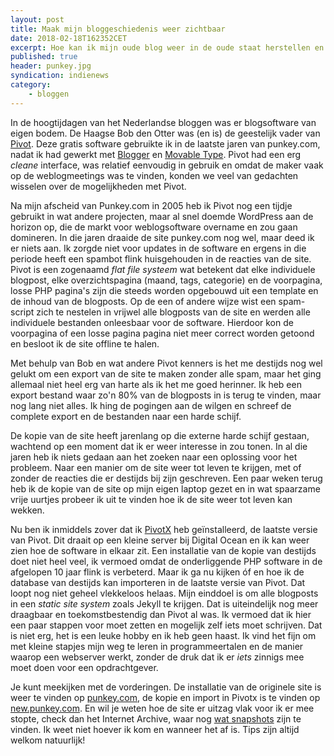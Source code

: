 ```yaml
---
layout: post
title: Maak mijn bloggeschiedenis weer zichtbaar
date: 2018-02-18T162352CET
excerpt: Hoe kan ik mijn oude blog weer in de oude staat herstellen en omzetten naar een IndieWeb vriendelijk formaat?
published: true
header: punkey.jpg
syndication: indienews
category: 
    - bloggen
---
```

In de hoogtijdagen van het Nederlandse bloggen was er blogsoftware van eigen bodem. De Haagse Bob den Otter was (en is) de geestelijk vader van [Pivot](http://pivotlog.net/). Deze gratis software gebruikte ik in de laatste jaren van punkey.com, nadat ik had gewerkt met [Blogger](https://blogger.com) en [Movable Type](https://www.movabletype.org/). Pivot had een erg _cleane_ interface, was relatief eenvoudig in gebruik en omdat de maker vaak op de weblogmeetings was te vinden, konden we veel van gedachten wisselen over de mogelijkheden met Pivot. 

Na mijn afscheid van Punkey.com in 2005 heb ik Pivot nog een tijdje gebruikt in wat andere projecten, maar al snel doemde WordPress aan de horizon op, die de markt voor weblogsoftware overname en zou gaan domineren. 
In die jaren draaide de site punkey.com nog wel, maar deed ik er niets aan. Ik zorgde niet voor updates in de software en ergens in die periode heeft een spambot flink huisgehouden in de reacties van de site. Pivot is een zogenaamd _flat file systeem_ wat betekent dat elke individuele blogpost, elke overzichtspagina (maand, tags, categorie) en de voorpagina, losse PHP pagina's zijn die steeds worden opgebouwd uit een template en de inhoud van de blogposts. Op de een of andere wijze wist een spam-script zich te nestelen in vrijwel alle blogposts van de site en werden alle individuele bestanden onleesbaar voor de software. Hierdoor kon de voorpagina of een losse pagina pagina niet meer correct worden getoond en besloot ik de site offline te halen. 

Met behulp van Bob en wat andere Pivot kenners is het me destijds nog wel gelukt om een export van de site te maken zonder alle spam, maar het ging allemaal niet heel erg van harte als ik het me goed herinner. Ik heb een export bestand waar zo'n 80% van de blogposts in is terug te vinden, maar nog lang niet alles. Ik hing de pogingen aan de wilgen en schreef de complete export en de bestanden naar een harde schijf. 

De kopie van de site heeft jarenlang op die externe harde schijf gestaan, wachtend op een moment dat ik er weer interesse in zou tonen. In al die jaren heb ik niets gedaan aan het zoeken naar een oplossing voor het probleem. Naar een manier om de site weer tot leven te krijgen, met of zonder de reacties die er destijds bij zijn geschreven. Een paar weken terug heb ik de kopie van de site op mijn eigen laptop gezet en in wat spaarzame vrije uurtjes probeer ik uit te vinden hoe ik de site weer tot leven kan wekken. 

Nu ben ik inmiddels zover dat ik [PivotX](http://pivotx.net/) heb geïnstalleerd, de laatste versie van Pivot. Dit draait op een kleine server bij Digital Ocean en ik kan weer zien hoe de software in elkaar zit. Een installatie van de kopie van destijds doet niet heel veel, ik vermoed omdat de onderliggende PHP software in de afgelopen 10 jaar flink is verbeterd. Maar ik ga nu kijken óf en hoe ik de database van destijds kan importeren in de laatste versie van Pivot. Dat loopt nog niet geheel vlekkeloos helaas. Mijn einddoel is om alle blogposts in een _static site system_ zoals Jekyll te krijgen. Dat is uiteindelijk nog meer draagbaar en toekomstbestendig dan Pivot al was. Ik vermoed dat ik hier een paar stappen voor moet zetten en mogelijk zelf iets moet schrijven. Dat is niet erg, het is een leuke hobby en ik heb geen haast. Ik vind het fijn om met kleine stapjes mijn weg te leren in programmeertalen en de manier waarop een webserver werkt, zonder de druk dat ik er _iets_ zinnigs mee moet doen voor een opdrachtgever. 

Je kunt meekijken met de vorderingen. De installatie van de originele site is weer te vinden op [punkey.com](http://punkey.com/), de kopie en import in Pivotx is te vinden op [new.punkey.com](http://new.punkey.com/). En wil je weten hoe de site er uitzag vlak voor ik er mee stopte, check dan het Internet Archive, waar nog [wat snapshots](http://web.archive.org/web/20050601000000*/punkey.com) zijn te vinden. Ik weet niet hoever ik kom en wanneer het af is. Tips zijn altijd welkom natuurlijk!